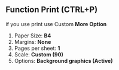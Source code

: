 ## Function Print (CTRL+P)

if you use print use Custom <strong>More Option</strong>
1. Paper Size: <strong>B4</strong>
2. Margins: <strong>None</strong>
3. Pages per sheet: <strong>1</strong>
4. Scale: <strong>Custom (90)</strong>
5. Options: <strong>Background graphics (Active)</strong>